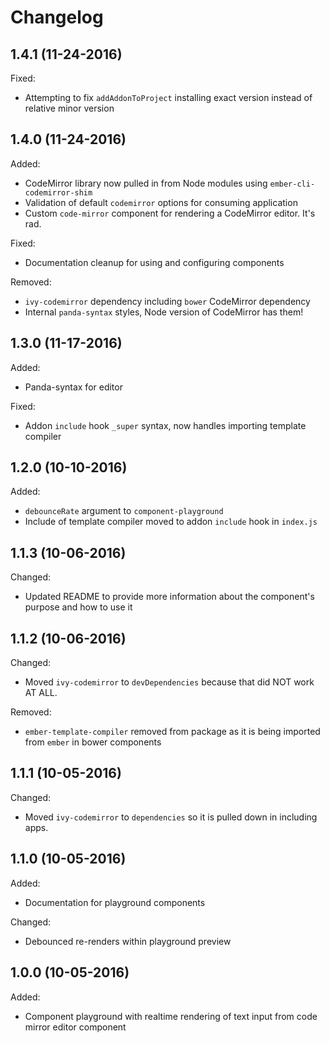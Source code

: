 # Changelog

## 1.4.1 (11-24-2016)
Fixed:
- Attempting to fix `addAddonToProject` installing exact version instead of relative minor version

## 1.4.0 (11-24-2016)
Added:
- CodeMirror library now pulled in from Node modules using `ember-cli-codemirror-shim`
- Validation of default `codemirror` options for consuming application
- Custom `code-mirror` component for rendering a CodeMirror editor. It's rad.

Fixed:
- Documentation cleanup for using and configuring components

Removed:
- `ivy-codemirror` dependency including `bower` CodeMirror dependency
- Internal `panda-syntax` styles, Node version of CodeMirror has them!

## 1.3.0 (11-17-2016)
Added:
- Panda-syntax for editor

Fixed:
- Addon `include` hook `_super` syntax, now handles importing template compiler

## 1.2.0 (10-10-2016)
Added:
- `debounceRate` argument to `component-playground`
- Include of template compiler moved to addon `include` hook in `index.js`

## 1.1.3 (10-06-2016)

Changed:
- Updated README to provide more information about the component's purpose and how to use it

## 1.1.2 (10-06-2016)

Changed:
- Moved `ivy-codemirror` to `devDependencies` because that did NOT work AT ALL.

Removed:
- `ember-template-compiler` removed from package as it is being imported from `ember` in bower components

## 1.1.1 (10-05-2016)

Changed:
- Moved `ivy-codemirror` to `dependencies` so it is pulled down in including apps.

## 1.1.0 (10-05-2016)

Added:
- Documentation for playground components

Changed:
- Debounced re-renders within playground preview

## 1.0.0 (10-05-2016)

Added:
- Component playground with realtime rendering of text input from code mirror editor component
